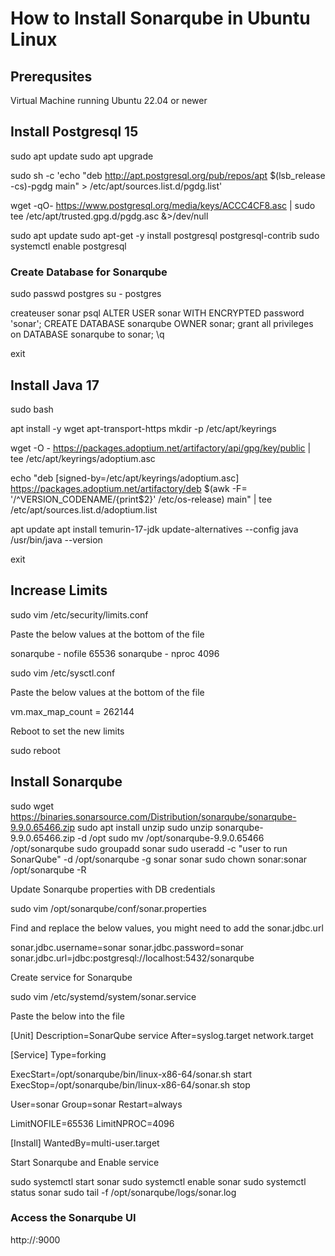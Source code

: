 # How to Install Sonarqube in Ubuntu Linux
## Prerequsites 
Virtual Machine running Ubuntu 22.04 or newer
## Install Postgresql 15

sudo apt update
sudo apt upgrade

sudo sh -c 'echo "deb http://apt.postgresql.org/pub/repos/apt $(lsb_release -cs)-pgdg main" > /etc/apt/sources.list.d/pgdg.list'

wget -qO- https://www.postgresql.org/media/keys/ACCC4CF8.asc | sudo tee /etc/apt/trusted.gpg.d/pgdg.asc &>/dev/null

sudo apt update
sudo apt-get -y install postgresql postgresql-contrib
sudo systemctl enable postgresql

### Create Database for Sonarqube

sudo passwd postgres
su - postgres

createuser sonar
psql 
ALTER USER sonar WITH ENCRYPTED password 'sonar';
CREATE DATABASE sonarqube OWNER sonar;
grant all privileges on DATABASE sonarqube to sonar;
\q

exit

## Install Java 17

sudo bash

apt install -y wget apt-transport-https
mkdir -p /etc/apt/keyrings

wget -O - https://packages.adoptium.net/artifactory/api/gpg/key/public | tee /etc/apt/keyrings/adoptium.asc

echo "deb [signed-by=/etc/apt/keyrings/adoptium.asc] https://packages.adoptium.net/artifactory/deb $(awk -F= '/^VERSION_CODENAME/{print$2}' /etc/os-release) main" | tee /etc/apt/sources.list.d/adoptium.list

apt update
apt install temurin-17-jdk
update-alternatives --config java
/usr/bin/java --version

exit 

## Increase Limits

sudo vim /etc/security/limits.conf

Paste the below values at the bottom of the file

sonarqube   -   nofile   65536
sonarqube   -   nproc    4096


sudo vim /etc/sysctl.conf

Paste the below values at the bottom of the file

vm.max_map_count = 262144

Reboot to set the new limits

sudo reboot

## Install Sonarqube 

sudo wget https://binaries.sonarsource.com/Distribution/sonarqube/sonarqube-9.9.0.65466.zip
sudo apt install unzip
sudo unzip sonarqube-9.9.0.65466.zip -d /opt
sudo mv /opt/sonarqube-9.9.0.65466 /opt/sonarqube
sudo groupadd sonar
sudo useradd -c "user to run SonarQube" -d /opt/sonarqube -g sonar sonar
sudo chown sonar:sonar /opt/sonarqube -R

Update Sonarqube properties with DB credentials

sudo vim /opt/sonarqube/conf/sonar.properties

Find and replace the below values, you might need to add the sonar.jdbc.url

sonar.jdbc.username=sonar
sonar.jdbc.password=sonar
sonar.jdbc.url=jdbc:postgresql://localhost:5432/sonarqube

Create service for Sonarqube

sudo vim /etc/systemd/system/sonar.service

Paste the below into the file

[Unit]
Description=SonarQube service
After=syslog.target network.target

[Service]
Type=forking

ExecStart=/opt/sonarqube/bin/linux-x86-64/sonar.sh start
ExecStop=/opt/sonarqube/bin/linux-x86-64/sonar.sh stop

User=sonar
Group=sonar
Restart=always

LimitNOFILE=65536
LimitNPROC=4096

[Install]
WantedBy=multi-user.target

Start Sonarqube and Enable service

sudo systemctl start sonar
sudo systemctl enable sonar
sudo systemctl status sonar
sudo tail -f /opt/sonarqube/logs/sonar.log

### Access the Sonarqube UI

http://<IP>:9000
